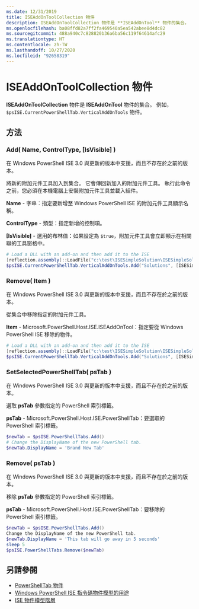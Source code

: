 ```yaml
---
ms.date: 12/31/2019
title: ISEAddOnToolCollection 物件
description: ISEAddOnToolCollection 物件是 **ISEAddOnTool** 物件的集合。
ms.openlocfilehash: ba08ffd82a7ff2fa469540a5ea542abee8d4dc82
ms.sourcegitcommit: 488a940c7c828820b36a6ba56c119f64614afc29
ms.translationtype: HT
ms.contentlocale: zh-TW
ms.lasthandoff: 10/27/2020
ms.locfileid: "92658319"
---
```

# <a name="the-iseaddontoolcollection-object"></a>ISEAddOnToolCollection 物件

**ISEAddOnToolCollection** 物件是 **ISEAddOnTool** 物件的集合。 例如，`$psISE.CurrentPowerShellTab.VerticalAddOnTools` 物件。

## <a name="methods"></a>方法

### <a name="add-name-controltype-isvisible-"></a>Add\( Name, ControlType, \[IsVisible\] \)

在 Windows PowerShell ISE 3.0 與更新的版本中支援，而且不存在於之前的版本。

將新的附加元件工具加入到集合。 它會傳回新加入的附加元件工具。 執行此命令之前，您必須在本機電腦上安裝附加元件工具並載入組件。

**Name** - 字串：指定要新增至 Windows PowerShell ISE 的附加元件工具顯示名稱。

**ControlType** - 類型：指定新增的控制項。

**\[IsVisible\]** - 選用的布林值：如果設定為 `$true`，附加元件工具會立即顯示在相關聯的工具窗格中。

```powershell
# Load a DLL with an add-on and then add it to the ISE
[reflection.assembly]::LoadFile("c:\test\ISESimpleSolution\ISESimpleSolution.dll")
$psISE.CurrentPowerShellTab.VerticalAddOnTools.Add("Solutions", [ISESimpleSolution.Solution], $true)
```

### <a name="remove-item-"></a>Remove\( Item \)

在 Windows PowerShell ISE 3.0 與更新的版本中支援，而且不存在於之前的版本。

從集合中移除指定的附加元件工具。

**Item** - Microsoft.PowerShell.Host.ISE.ISEAddOnTool：指定要從 Windows PowerShell ISE 移除的物件。

```powershell
# Load a DLL with an add-on and then add it to the ISE
[reflection.assembly]::LoadFile("c:\test\ISESimpleSolution\ISESimpleSolution.dll")
$psISE.CurrentPowerShellTab.VerticalAddOnTools.Add("Solutions", [ISESimpleSolution.Solution], $true)
```

### <a name="setselectedpowershelltab-pstab-"></a>SetSelectedPowerShellTab\( psTab \)

在 Windows PowerShell ISE 3.0 與更新的版本中支援，而且不存在於之前的版本。

選取 **psTab** 參數指定的 PowerShell 索引標籤。

**psTab** - Microsoft.PowerShell.Host.ISE.PowerShellTab：要選取的 PowerShell 索引標籤。

```powershell
$newTab = $psISE.PowerShellTabs.Add()
# Change the DisplayName of the new PowerShell tab.
$newTab.DisplayName = 'Brand New Tab'
```

### <a name="remove-pstab-"></a>Remove\( psTab \)

在 Windows PowerShell ISE 3.0 與更新的版本中支援，而且不存在於之前的版本。

移除 **psTab** 參數指定的 PowerShell 索引標籤。

**psTab** - Microsoft.PowerShell.Host.ISE.PowerShellTab：要移除的 PowerShell 索引標籤。

```powershell
$newTab = $psISE.PowerShellTabs.Add()
Change the DisplayName of the new PowerShell tab.
$newTab.DisplayName = 'This tab will go away in 5 seconds'
sleep 5
$psISE.PowerShellTabs.Remove($newTab)
```

## <a name="see-also"></a>另請參閱

- [PowerShellTab 物件](The-PowerShellTab-Object.md)
- [Windows PowerShell ISE 指令碼物件模型的用途](Purpose-of-the-Windows-PowerShell-ISE-Scripting-Object-Model.md)
- [ISE 物件模型階層](The-ISE-Object-Model-Hierarchy.md)
